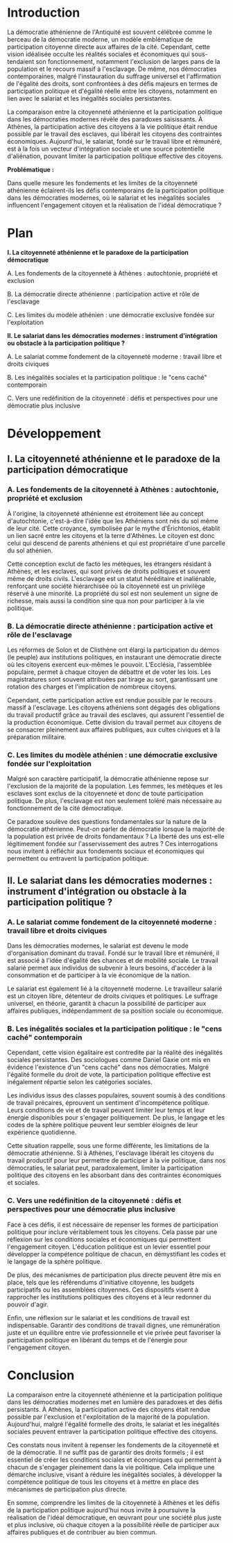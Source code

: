 # Introduction

La démocratie athénienne de l'Antiquité est souvent célébrée comme le berceau de la démocratie moderne, un modèle emblématique de participation citoyenne directe aux affaires de la cité. Cependant, cette vision idéalisée occulte les réalités sociales et économiques qui sous-tendaient son fonctionnement, notamment l'exclusion de larges pans de la population et le recours massif à l'esclavage. De même, nos démocraties contemporaines, malgré l'instauration du suffrage universel et l'affirmation de l'égalité des droits, sont confrontées à des défis majeurs en termes de participation politique et d'égalité réelle entre les citoyens, notamment en lien avec le salariat et les inégalités sociales persistantes.

La comparaison entre la citoyenneté athénienne et la participation politique dans les démocraties modernes révèle des paradoxes saisissants. À Athènes, la participation active des citoyens à la vie politique était rendue possible par le travail des esclaves, qui libérait les citoyens des contraintes économiques. Aujourd'hui, le salariat, fondé sur le travail libre et rémunéré, est à la fois un vecteur d'intégration sociale et une source potentielle d'aliénation, pouvant limiter la participation politique effective des citoyens.

**Problématique :**

Dans quelle mesure les fondements et les limites de la citoyenneté athénienne éclairent-ils les défis contemporains de la participation politique dans les démocraties modernes, où le salariat et les inégalités sociales influencent l'engagement citoyen et la réalisation de l'idéal démocratique ?

# Plan

**I. La citoyenneté athénienne et le paradoxe de la participation démocratique**

A. Les fondements de la citoyenneté à Athènes : autochtonie, propriété et exclusion

B. La démocratie directe athénienne : participation active et rôle de l'esclavage

C. Les limites du modèle athénien : une démocratie exclusive fondée sur l'exploitation

**II. Le salariat dans les démocraties modernes : instrument d'intégration ou obstacle à la participation politique ?**

A. Le salariat comme fondement de la citoyenneté moderne : travail libre et droits civiques

B. Les inégalités sociales et la participation politique : le "cens caché" contemporain

C. Vers une redéfinition de la citoyenneté : défis et perspectives pour une démocratie plus inclusive

# Développement

## I. La citoyenneté athénienne et le paradoxe de la participation démocratique

### A. Les fondements de la citoyenneté à Athènes : autochtonie, propriété et exclusion

À l'origine, la citoyenneté athénienne est étroitement liée au concept d'autochtonie, c'est-à-dire l'idée que les Athéniens sont nés du sol même de leur cité. Cette croyance, symbolisée par le mythe d'Érichtonios, établit un lien sacré entre les citoyens et la terre d'Athènes. Le citoyen est donc celui qui descend de parents athéniens et qui est propriétaire d'une parcelle du sol athénien.

Cette conception exclut de facto les métèques, les étrangers résidant à Athènes, et les esclaves, qui sont privés de droits politiques et souvent même de droits civils. L'esclavage est un statut héréditaire et inaliénable, renforçant une société hiérarchisée où la citoyenneté est un privilège réservé à une minorité. La propriété du sol est non seulement un signe de richesse, mais aussi la condition sine qua non pour participer à la vie politique.

### B. La démocratie directe athénienne : participation active et rôle de l'esclavage

Les réformes de Solon et de Clisthène ont élargi la participation du démos (le peuple) aux institutions politiques, en instaurant une démocratie directe où les citoyens exercent eux-mêmes le pouvoir. L'Ecclésia, l'assemblée populaire, permet à chaque citoyen de débattre et de voter les lois. Les magistratures sont souvent attribuées par tirage au sort, garantissant une rotation des charges et l'implication de nombreux citoyens.

Cependant, cette participation active est rendue possible par le recours massif à l'esclavage. Les citoyens athéniens sont dégagés des obligations du travail productif grâce au travail des esclaves, qui assurent l'essentiel de la production économique. Cette division du travail permet aux citoyens de se consacrer pleinement aux affaires publiques, aux cultes civiques et à la préparation militaire.

### C. Les limites du modèle athénien : une démocratie exclusive fondée sur l'exploitation

Malgré son caractère participatif, la démocratie athénienne repose sur l'exclusion de la majorité de la population. Les femmes, les métèques et les esclaves sont exclus de la citoyenneté et donc de toute participation politique. De plus, l'esclavage est non seulement toléré mais nécessaire au fonctionnement de la cité démocratique.

Ce paradoxe soulève des questions fondamentales sur la nature de la démocratie athénienne. Peut-on parler de démocratie lorsque la majorité de la population est privée de droits fondamentaux ? La liberté des uns est-elle légitimement fondée sur l'asservissement des autres ? Ces interrogations nous invitent à réfléchir aux fondements sociaux et économiques qui permettent ou entravent la participation politique.

## II. Le salariat dans les démocraties modernes : instrument d'intégration ou obstacle à la participation politique ?

### A. Le salariat comme fondement de la citoyenneté moderne : travail libre et droits civiques

Dans les démocraties modernes, le salariat est devenu le mode d'organisation dominant du travail. Fondé sur le travail libre et rémunéré, il est associé à l'idée d'égalité des chances et de mobilité sociale. Le travail salarié permet aux individus de subvenir à leurs besoins, d'accéder à la consommation et de participer à la vie économique de la nation.

Le salariat est également lié à la citoyenneté moderne. Le travailleur salarié est un citoyen libre, détenteur de droits civiques et politiques. Le suffrage universel, en théorie, garantit à chacun la possibilité de participer aux affaires publiques, indépendamment de sa position sociale ou économique.

### B. Les inégalités sociales et la participation politique : le "cens caché" contemporain

Cependant, cette vision égalitaire est contredite par la réalité des inégalités sociales persistantes. Des sociologues comme Daniel Gaxie ont mis en évidence l'existence d'un "cens caché" dans nos démocraties. Malgré l'égalité formelle du droit de vote, la participation politique effective est inégalement répartie selon les catégories sociales.

Les individus issus des classes populaires, souvent soumis à des conditions de travail précaires, éprouvent un sentiment d'incompétence politique. Leurs conditions de vie et de travail peuvent limiter leur temps et leur énergie disponibles pour s'engager politiquement. De plus, le langage et les codes de la sphère politique peuvent leur sembler éloignés de leur expérience quotidienne.

Cette situation rappelle, sous une forme différente, les limitations de la démocratie athénienne. Si à Athènes, l'esclavage libérait les citoyens du travail productif pour leur permettre de participer à la vie politique, dans nos démocraties, le salariat peut, paradoxalement, limiter la participation politique des citoyens en les absorbant dans des contraintes économiques et sociales.

### C. Vers une redéfinition de la citoyenneté : défis et perspectives pour une démocratie plus inclusive

Face à ces défis, il est nécessaire de repenser les formes de participation politique pour inclure véritablement tous les citoyens. Cela passe par une réflexion sur les conditions sociales et économiques qui permettent l'engagement citoyen. L'éducation politique est un levier essentiel pour développer la compétence politique de chacun, en démystifiant les codes et le langage de la sphère politique.

De plus, des mécanismes de participation plus directe peuvent être mis en place, tels que les référendums d'initiative citoyenne, les budgets participatifs ou les assemblées citoyennes. Ces dispositifs visent à rapprocher les institutions politiques des citoyens et à leur redonner du pouvoir d'agir.

Enfin, une réflexion sur le salariat et les conditions de travail est indispensable. Garantir des conditions de travail dignes, une rémunération juste et un équilibre entre vie professionnelle et vie privée peut favoriser la participation politique en libérant du temps et de l'énergie pour l'engagement citoyen.

# Conclusion

La comparaison entre la citoyenneté athénienne et la participation politique dans les démocraties modernes met en lumière des paradoxes et des défis persistants. À Athènes, la participation active des citoyens était rendue possible par l'exclusion et l'exploitation de la majorité de la population. Aujourd'hui, malgré l'égalité formelle des droits, le salariat et les inégalités sociales peuvent entraver la participation politique effective des citoyens.

Ces constats nous invitent à repenser les fondements de la citoyenneté et de la démocratie. Il ne suffit pas de garantir des droits formels ; il est essentiel de créer les conditions sociales et économiques qui permettent à chacun de s'engager pleinement dans la vie politique. Cela implique une démarche inclusive, visant à réduire les inégalités sociales, à développer la compétence politique de tous les citoyens et à mettre en place des mécanismes de participation plus directe.

En somme, comprendre les limites de la citoyenneté à Athènes et les défis de la participation politique aujourd'hui nous invite à poursuivre la réalisation de l'idéal démocratique, en œuvrant pour une société plus juste et plus inclusive, où chaque citoyen a la possibilité réelle de participer aux affaires publiques et de contribuer au bien commun.
